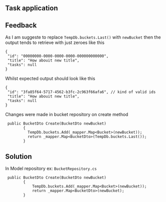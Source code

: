 ## Task application

## Feedback
As I am suggeste to replace `TempDb.buckets.Last()` with `newBucket`  then the output tends to retrieve with just zeroes like this
 ````
{
  "id": "00000000-0000-0000-0000-000000000000",
  "title": "How abouit new title",
  "tasks": null
}
 ````
 Whilst expected output should look like this 
 ``` 
 {
  "id": "3fa85f64-5717-4562-b3fc-2c963f66afa6", // kind of valid ids
  "title": "How abouit new title",
  "tasks": null
}
 ```

 Changes were made in bucket repository on create method
```
 public BucketDto Create(BucketDto newBucket)
        {
          TempDb.buckets.Add(_mapper.Map<Bucket>(newBucket));
          return _mapper.Map<BucketDto>(TempDb.buckets.Last());
        }
```
## Solution
In Model repository ex: `BucketRepository.cs`
``` 
 public BucketDto Create(BucketDto newBucket)
        {
            TempDb.buckets.Add(_mapper.Map<Bucket>(newBucket));
            return _mapper.Map<BucketDto>(newBucket);
        }
```
